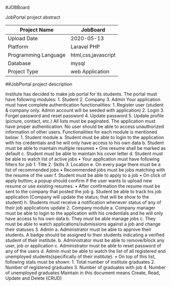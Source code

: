 #JOBBoard

JobPortal project abstract

| Project Name         | JobBoard            |
|----------------------|---------------------|
| Upload Date          | 2020-05-13          |
| Platform             | Laravel PHP         |
| Programming Language | html,css,javascript |
| Database             | mysql               |
| Project Type         | web Application     |

##JobPortal project description

Institute has decided to make job portal for its students. The portal must have following modules: 1. Student 2. Company 3. Admin Your application must have complete authentication functionalities: 1. Register user (student & company only. Admin account will be seeded with application) 2. Login 3. Forget password and reset password 4. Update password 5. Update profile (picture, contact, etc.) All lists must be paginated. The application must have proper authentication. No user should be able to access unauthorized information of other users. Functionalities for each module is mentioned below: 1. Student module a. Student must be able to login to the application with his credentials and he will only have access to his own data b. Student must be able to maintain multiple resumes • One resume shall be marked as default c. Student must be able to maintain his cover letter d. Student must be able to watch list of active jobs • Your application must have following filters for job 1. Title 2. Skills 3. Location e. On every page there must be a list of recommended jobs • Recommended jobs must be jobs matching with the resume of the user f. Student must be able to apply to a job • On click of apply button; a popup should confirm if the user wants to upload new resume or use existing resumes. • After confirmation the resume must be sent to the company that posted the job g. Student be able to track his job application (Company will update the status; that will be show to the student) h. Students must receive a notification whenever status of any of their job applications update 2. Company module a. Company manager must be able to login to the application with his credentials and he will only have access to his own data b. They must be able manage jobs c. They must be able to watch applications/submissions against a job and change their statuses 3. Admin a. Administrator must be able to approve their students. A badge should be assigned to their students indicating a verified student of their institute. b. Administrator must be able to remove/block any user, job or application c. Administrator must be able to reset password of any of the users d. Admin must be able to watch the list of all registered and unemployed students(specifically of their institute). • On top of this list, following stats must be shown: 1. Total number of institute graduates 2. Number of registered graduates 3. Number of graduates with job 4. Number of unemployed graduates Maintain in this document means Create, Read, Update and Delete (CRUD)
